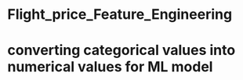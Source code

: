 # Flight_price_Feature_Engineering
# converting categorical values into numerical values for ML model
